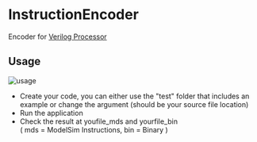 # InstructionEncoder
Encoder for [Verilog Processor](github.com/Agronault/VerilogProcessor)  

## Usage
![usage](https://i.imgur.com/HFRrOa4.png)  
* Create your code, you can either use the "test" folder that includes an example or change the argument (should be your source file location)   
* Run the application  
* Check the result at youfile_mds and yourfile_bin  
( mds = ModelSim Instructions, bin = Binary )
